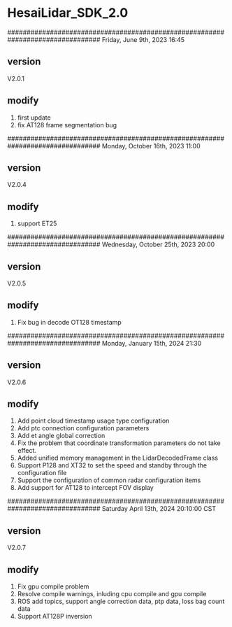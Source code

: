 # HesaiLidar_SDK_2.0

################################################################################
Friday, June 9th, 2023 16:45 
## version
V2.0.1

## modify
1. first update
2. fix AT128 frame segmentation bug

################################################################################
Monday, October 16th, 2023 11:00 
## version
V2.0.4

## modify
1. support ET25 

################################################################################
Wednesday, October 25th, 2023 20:00 
## version
V2.0.5

## modify
1. Fix bug in decode OT128 timestamp

################################################################################
Monday, January 15th, 2024 21:30
## version
V2.0.6

## modify
1. Add point cloud timestamp usage type configuration
2. Add ptc connection configuration parameters
3. Add et angle global correction
4. Fix the problem that coordinate transformation parameters do not take effect.
5. Added unified memory management in the LidarDecodedFrame class
6. Support P128 and XT32 to set the speed and standby through the configuration file
7. Support the configuration of common radar configuration items
8. Add support for AT128 to intercept FOV display


################################################################################
Saturday April 13th, 2024 20:10:00 CST
## version
V2.0.7

## modify
1. Fix gpu compile problem
2. Resolve compile warnings, inluding cpu compile and gpu compile
3. ROS add topics, support angle correction data, ptp data, loss bag count data
4. Support AT128P inversion
